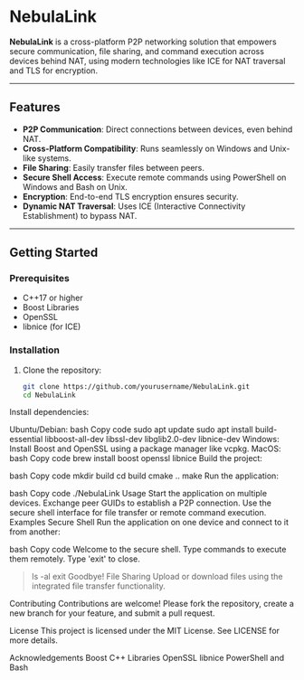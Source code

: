 # **NebulaLink**

**NebulaLink** is a cross-platform P2P networking solution that empowers secure communication, file sharing, and command execution across devices behind NAT, using modern technologies like ICE for NAT traversal and TLS for encryption.

---

## **Features**

- **P2P Communication**: Direct connections between devices, even behind NAT.
- **Cross-Platform Compatibility**: Runs seamlessly on Windows and Unix-like systems.
- **File Sharing**: Easily transfer files between peers.
- **Secure Shell Access**: Execute remote commands using PowerShell on Windows and Bash on Unix.
- **Encryption**: End-to-end TLS encryption ensures security.
- **Dynamic NAT Traversal**: Uses ICE (Interactive Connectivity Establishment) to bypass NAT.

---

## **Getting Started**

### **Prerequisites**

- C++17 or higher
- Boost Libraries
- OpenSSL
- libnice (for ICE)

### **Installation**

1. Clone the repository:
   ```bash
   git clone https://github.com/yourusername/NebulaLink.git
   cd NebulaLink
Install dependencies:

Ubuntu/Debian:
bash
Copy code
sudo apt update
sudo apt install build-essential libboost-all-dev libssl-dev libglib2.0-dev libnice-dev
Windows:
Install Boost and OpenSSL using a package manager like vcpkg.
MacOS:
bash
Copy code
brew install boost openssl libnice
Build the project:

bash
Copy code
mkdir build
cd build
cmake ..
make
Run the application:

bash
Copy code
./NebulaLink
Usage
Start the application on multiple devices.
Exchange peer GUIDs to establish a P2P connection.
Use the secure shell interface for file transfer or remote command execution.
Examples
Secure Shell
Run the application on one device and connect to it from another:

bash
Copy code
Welcome to the secure shell.
Type commands to execute them remotely. Type 'exit' to close.
> ls -al
> exit
Goodbye!
File Sharing
Upload or download files using the integrated file transfer functionality.

Contributing
Contributions are welcome! Please fork the repository, create a new branch for your feature, and submit a pull request.

License
This project is licensed under the MIT License. See LICENSE for more details.

Acknowledgements
Boost C++ Libraries
OpenSSL
libnice
PowerShell and Bash
